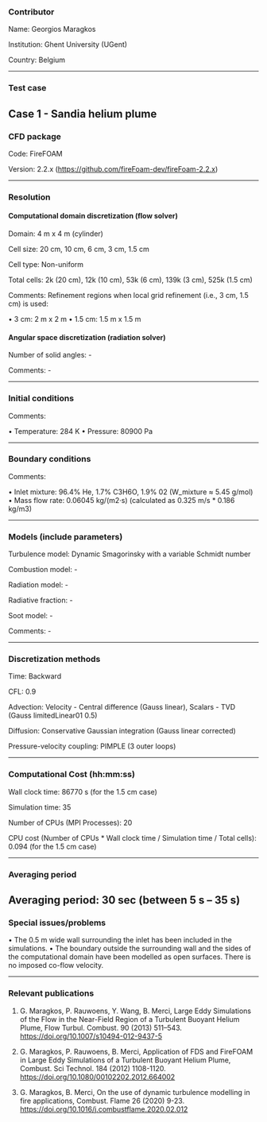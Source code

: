 ### Contributor
Name: Georgios Maragkos

Institution: Ghent University (UGent)

Country: Belgium

------------------

### Test case

Case 1 - Sandia helium plume
------------------

### CFD package
Code: FireFOAM

Version: 2.2.x (https://github.com/fireFoam-dev/fireFoam-2.2.x)

------------------

### Resolution

#### Computational domain discretization (flow solver)
Domain: 4 m x 4 m (cylinder)

Cell size: 20 cm, 10 cm, 6 cm, 3 cm, 1.5 cm

Cell type: Non-uniform

Total cells: 2k (20 cm), 12k (10 cm), 53k (6 cm), 139k (3 cm), 525k (1.5 cm)

Comments: Refinement regions when local grid refinement (i.e., 3 cm, 1.5 cm) is used:

• 3 cm: 2 m x 2 m
• 1.5 cm: 1.5 m x 1.5 m 
 
#### Angular space discretization (radiation solver)
Number of solid angles: -

Comments: -

------------------

### Initial conditions
Comments:

• Temperature: 284 K
• Pressure: 80900 Pa

------------------

### Boundary conditions
Comments: 

• Inlet mixture: 96.4% He, 1.7% C3H6O, 1.9% 02 (W_mixture ≈ 5.45 g/mol)
• Mass flow rate: 0.06045 kg/(m2·s) (calculated as 0.325 m/s * 0.186 kg/m3)

------------------

### Models (include parameters)
Turbulence model: Dynamic Smagorinsky with a variable Schmidt number

Combustion model: -

Radiation model: -

Radiative fraction: -

Soot model: -

Comments: -

------------------

### Discretization methods
Time: Backward

CFL: 0.9

Advection: Velocity - Central difference (Gauss linear), Scalars - TVD (Gauss limitedLinear01 0.5)

Diffusion: Conservative Gaussian integration (Gauss linear corrected)

Pressure-velocity coupling: PIMPLE (3 outer loops)

------------------

### Computational Cost (hh:mm:ss)
Wall clock time: 86770 s (for the 1.5 cm case)

Simulation time: 35

Number of CPUs (MPI Processes): 20

CPU cost (Number of CPUs * Wall clock time / Simulation time / Total cells): 0.094 (for the 1.5 cm case)

------------------

### Averaging period

Averaging period: 30 sec (between 5 s – 35 s)
------------------

### Special issues/problems

• The 0.5 m wide wall surrounding the inlet has been included in the simulations. 
• The boundary outside the surrounding wall and the sides of the computational domain have been modelled as open surfaces. There is no imposed co-flow velocity.

------------------

### Relevant publications
1. G. Maragkos, P. Rauwoens, Y. Wang, B. Merci, Large Eddy Simulations of the Flow in the Near-Field Region of a Turbulent Buoyant Helium Plume, Flow Turbul. Combust. 90 (2013) 511–543. https://doi.org/10.1007/s10494-012-9437-5

2. G. Maragkos, P. Rauwoens, B. Merci, Application of FDS and FireFOAM in Large Eddy Simulations of a Turbulent Buoyant Helium Plume, Combust. Sci Technol. 184 (2012) 1108-1120. https://doi.org/10.1080/00102202.2012.664002 

3. G. Maragkos, B. Merci, On the use of dynamic turbulence modelling in fire applications, Combust. Flame 26 (2020) 9-23. https://doi.org/10.1016/j.combustflame.2020.02.012

